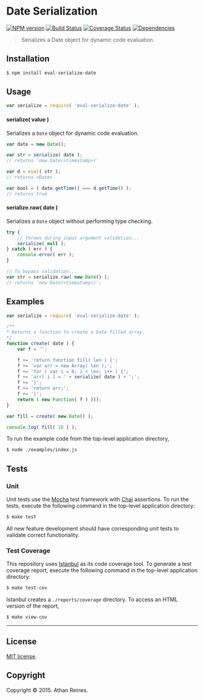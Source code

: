 Date Serialization
===
[![NPM version][npm-image]][npm-url] [![Build Status][travis-image]][travis-url] [![Coverage Status][codecov-image]][codecov-url] [![Dependencies][dependencies-image]][dependencies-url]

> Serializes a Date object for dynamic code evaluation.


## Installation

``` bash
$ npm install eval-serialize-date
```


## Usage

``` javascript
var serialize = require( 'eval-serialize-date' );
```

#### serialize( value )

Serializes a `Date` object for dynamic code evaluation.

``` javascript
var date = new Date();

var str = serialize( date );
// returns 'new Date(<timestamp>)'

var d = eval( str );
// returns <Date>

var bool = ( date.getTime() === d.getTime() );
// returns true
```


#### serialize.raw( date )

Serializes a `Date` object without performing type checking.

``` javascript
try {
	// throws during input argument validation...
	serialize( null );
} catch ( err ) {
	console.error( err );
}

// To bypass validation...
var str = serialize.raw( new Date() );
// returns 'new Date(<timestamp>)';
```


## Examples

``` javascript
var serialize = require( 'eval-serialize-date' );

/**
* Returns a function to create a Date filled array.
*/
function create( date ) {
	var f = '';

	f += 'return function fill( len ) {';
	f += 'var arr = new Array( len );';
	f += 'for ( var i = 0; i < len; i++ ) {';
	f += 'arr[ i ] = ' + serialize( date ) + ';';
	f += '}';
	f += 'return arr;';
	f += '}';
	return ( new Function( f ) )();
}

var fill = create( new Date() );

console.log( fill( 10 ) );
```

To run the example code from the top-level application directory,

``` bash
$ node ./examples/index.js
```


## Tests

### Unit

Unit tests use the [Mocha](http://mochajs.org/) test framework with [Chai](http://chaijs.com) assertions. To run the tests, execute the following command in the top-level application directory:

``` bash
$ make test
```

All new feature development should have corresponding unit tests to validate correct functionality.


### Test Coverage

This repository uses [Istanbul](https://github.com/gotwarlost/istanbul) as its code coverage tool. To generate a test coverage report, execute the following command in the top-level application directory:

``` bash
$ make test-cov
```

Istanbul creates a `./reports/coverage` directory. To access an HTML version of the report,

``` bash
$ make view-cov
```


---
## License

[MIT license](http://opensource.org/licenses/MIT).


## Copyright

Copyright &copy; 2015. Athan Reines.


[npm-image]: http://img.shields.io/npm/v/eval-serialize-date.svg
[npm-url]: https://npmjs.org/package/eval-serialize-date

[travis-image]: http://img.shields.io/travis/kgryte/eval-serialize-date/master.svg
[travis-url]: https://travis-ci.org/kgryte/eval-serialize-date

[codecov-image]: https://img.shields.io/codecov/c/github/kgryte/eval-serialize-date/master.svg
[codecov-url]: https://codecov.io/github/kgryte/eval-serialize-date?branch=master

[dependencies-image]: http://img.shields.io/david/kgryte/eval-serialize-date.svg
[dependencies-url]: https://david-dm.org/kgryte/eval-serialize-date

[dev-dependencies-image]: http://img.shields.io/david/dev/kgryte/eval-serialize-date.svg
[dev-dependencies-url]: https://david-dm.org/dev/kgryte/eval-serialize-date

[github-issues-image]: http://img.shields.io/github/issues/kgryte/eval-serialize-date.svg
[github-issues-url]: https://github.com/kgryte/eval-serialize-date/issues
